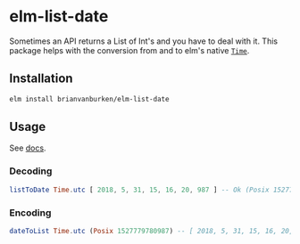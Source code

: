 # elm-list-date

Sometimes an API returns a List of Int's and you have to deal with it. This
package helps with the conversion from and to elm's native [`Time`](https://package.elm-lang.org/packages/elm/time/1.0.0/).

## Installation

```bash
elm install brianvanburken/elm-list-date
```

## Usage

See [docs](https://package.elm-lang.org/packages/brianvanburken/elm-list-date/latest).

### Decoding

```elm
listToDate Time.utc [ 2018, 5, 31, 15, 16, 20, 987 ] -- Ok (Posix 1527779780987)
```

### Encoding

```elm
dateToList Time.utc (Posix 1527779780987) -- [ 2018, 5, 31, 15, 16, 20, 987 ]
```
